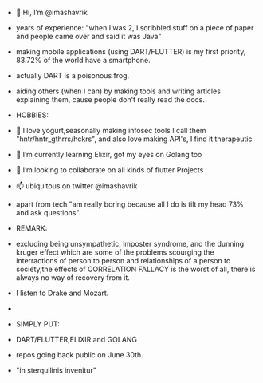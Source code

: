 - 👋 Hi, I’m @imashavrik
- years of experience: "when I was 2, I scribbled stuff on a piece of paper and people came over and said it was Java"
- making mobile applications (using DART/FLUTTER) is my first priority, 83.72% of the world have a smartphone.
- actually DART is a poisonous frog.
- aiding others (when I can)  by making tools and writing articles explaining them, cause people don't really read the docs.

- HOBBIES:
- 👀 I love yogurt,seasonally making infosec tools I call them "hntr/hntr_gthrrs/hckrs", and  also love making API's, I find it therapeutic
- 🌱 I’m currently learning Elixir, got my eyes on Golang too
- 💞️ I’m looking to collaborate on all kinds of flutter Projects
- 📫 ubiquitous on twitter @imashavrik
- apart from tech "am really boring because all I do is tilt my head 73% and ask questions".

- REMARK:
- excluding being unsympathetic, imposter syndrome, and the dunning kruger effect which are some of the problems scourging the interractions of person to person and     relationships of a person to society,the effects of CORRELATION FALLACY is the worst of all, there is always no way of recovery from it.
- I listen to Drake and Mozart.
- 
- SIMPLY PUT:
- DART/FLUTTER,ELIXIR and GOLANG

- repos going back public on June 30th.
- "in sterquilinis invenitur"
<!---
imashavrik/imashavrik is a ✨ special ✨ repository because its `README.md` (this file) appears on your GitHub profile.
You can click the Preview link to take a look at your changes.
--->
